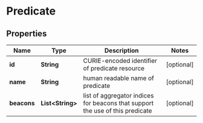 
# Predicate

## Properties
Name | Type | Description | Notes
------------ | ------------- | ------------- | -------------
**id** | **String** | CURIE-encoded identifier of predicate resource  |  [optional]
**name** | **String** | human readable name of predicate  |  [optional]
**beacons** | **List&lt;String&gt;** | list of aggregator indices for beacons that support the use of this predicate  |  [optional]



